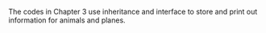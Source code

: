 The codes in Chapter 3 use inheritance and interface to store and print out information for animals and planes. 
